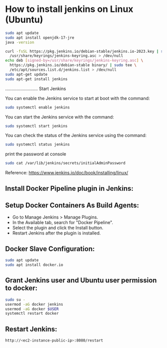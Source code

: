 # How to install jenkins on Linux (Ubuntu)

```bash
sudo apt update
sudo apt install openjdk-17-jre
java -version
```
```bash
curl -fsSL https://pkg.jenkins.io/debian-stable/jenkins.io-2023.key | sudo tee \
  /usr/share/keyrings/jenkins-keyring.asc > /dev/null
echo deb [signed-by=/usr/share/keyrings/jenkins-keyring.asc] \
  https://pkg.jenkins.io/debian-stable binary/ | sudo tee \
  /etc/apt/sources.list.d/jenkins.list > /dev/null
sudo apt-get update
sudo apt-get install jenkins
```
..........................
Start Jenkins

You can enable the Jenkins service to start at boot with the command:
```sh
sudo systemctl enable jenkins
```
You can start the Jenkins service with the command:
```sh
sudo systemctl start jenkins
```
You can check the status of the Jenkins service using the command:
```sh
sudo systemctl status jenkins
```
print the password at console
```sh
sudo cat /var/lib/jenkins/secrets/initialAdminPassword
```

Reference:
https://www.jenkins.io/doc/book/installing/linux/

## Install Docker Pipeline plugin in Jenkins:
## Setup Docker Containers As Build Agents:
*  Go to Manage Jenkins > Manage Plugins.
* In the Available tab, search for "Docker Pipeline".
*  Select the plugin and click the Install button.
*  Restart Jenkins after the plugin is installed.

## Docker Slave Configuration:
```sh
sudo apt update
sudo apt install docker.io
```
## Grant Jenkins user and Ubuntu user permission to docker:
```sh
sudo su - 
usermod -aG docker jenkins
usermod -aG docker $USER
systemctl restart docker
```
## Restart Jenkins:
```sh
http://<ec2-instance-public-ip>:8080/restart
```
